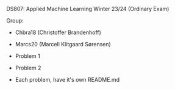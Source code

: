 DS807: Applied Machine Learning
Winter 23/24 (Ordinary Exam)

Group: 
- Chbra18 (Christoffer Brandenhoff) 
- Marcs20 (Marcell Klitgaard Sørensen)

- Problem 1
- Problem 2


- Each problem, have it's own README.md
